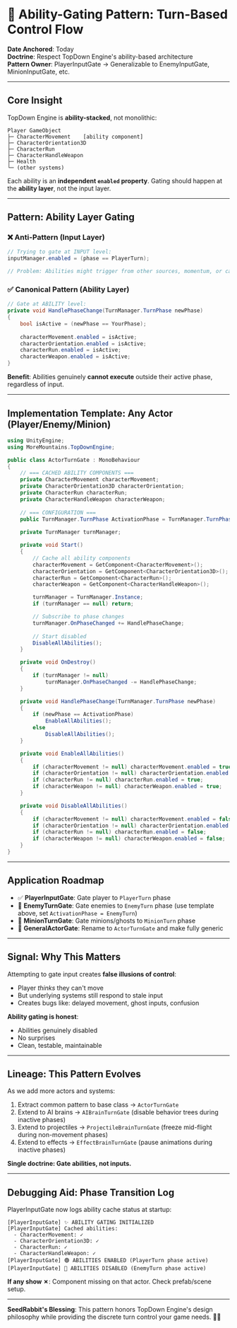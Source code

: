# 🐰 Ability-Gating Pattern: Turn-Based Control Flow

**Date Anchored**: Today  
**Doctrine**: Respect TopDown Engine's ability-based architecture  
**Pattern Owner**: PlayerInputGate → Generalizable to EnemyInputGate, MinionInputGate, etc.

---

## **Core Insight**

TopDown Engine is **ability-stacked**, not monolithic:

```
Player GameObject
├─ CharacterMovement    [ability component]
├─ CharacterOrientation3D
├─ CharacterRun
├─ CharacterHandleWeapon
├─ Health
└─ (other systems)
```

Each ability is an **independent `enabled` property**. Gating should happen at the **ability layer**, not the input layer.

---

## **Pattern: Ability Layer Gating**

### ❌ **Anti-Pattern (Input Layer)**
```csharp
// Trying to gate at INPUT level:
inputManager.enabled = (phase == PlayerTurn);

// Problem: Abilities might trigger from other sources, momentum, or cached state
```

### ✅ **Canonical Pattern (Ability Layer)**
```csharp
// Gate at ABILITY level:
private void HandlePhaseChange(TurnManager.TurnPhase newPhase)
{
    bool isActive = (newPhase == YourPhase);
    
    characterMovement.enabled = isActive;
    characterOrientation.enabled = isActive;
    characterRun.enabled = isActive;
    characterWeapon.enabled = isActive;
}
```

**Benefit**: Abilities genuinely **cannot execute** outside their active phase, regardless of input.

---

## **Implementation Template: Any Actor (Player/Enemy/Minion)**

```csharp
using UnityEngine;
using MoreMountains.TopDownEngine;

public class ActorTurnGate : MonoBehaviour
{
    // === CACHED ABILITY COMPONENTS ===
    private CharacterMovement characterMovement;
    private CharacterOrientation3D characterOrientation;
    private CharacterRun characterRun;
    private CharacterHandleWeapon characterWeapon;
    
    // === CONFIGURATION ===
    public TurnManager.TurnPhase ActivationPhase = TurnManager.TurnPhase.PlayerTurn;
    
    private TurnManager turnManager;

    private void Start()
    {
        // Cache all ability components
        characterMovement = GetComponent<CharacterMovement>();
        characterOrientation = GetComponent<CharacterOrientation3D>();
        characterRun = GetComponent<CharacterRun>();
        characterWeapon = GetComponent<CharacterHandleWeapon>();

        turnManager = TurnManager.Instance;
        if (turnManager == null) return;

        // Subscribe to phase changes
        turnManager.OnPhaseChanged += HandlePhaseChange;
        
        // Start disabled
        DisableAllAbilities();
    }

    private void OnDestroy()
    {
        if (turnManager != null)
            turnManager.OnPhaseChanged -= HandlePhaseChange;
    }

    private void HandlePhaseChange(TurnManager.TurnPhase newPhase)
    {
        if (newPhase == ActivationPhase)
            EnableAllAbilities();
        else
            DisableAllAbilities();
    }

    private void EnableAllAbilities()
    {
        if (characterMovement != null) characterMovement.enabled = true;
        if (characterOrientation != null) characterOrientation.enabled = true;
        if (characterRun != null) characterRun.enabled = true;
        if (characterWeapon != null) characterWeapon.enabled = true;
    }

    private void DisableAllAbilities()
    {
        if (characterMovement != null) characterMovement.enabled = false;
        if (characterOrientation != null) characterOrientation.enabled = false;
        if (characterRun != null) characterRun.enabled = false;
        if (characterWeapon != null) characterWeapon.enabled = false;
    }
}
```

---

## **Application Roadmap**

- ✅ **PlayerInputGate**: Gate player to `PlayerTurn` phase
- 🔄 **EnemyTurnGate**: Gate enemies to `EnemyTurn` phase (use template above, set `ActivationPhase = EnemyTurn`)
- 🔄 **MinionTurnGate**: Gate minions/ghosts to `MinionTurn` phase
- 🔄 **GeneralActorGate**: Rename to `ActorTurnGate` and make fully generic

---

## **Signal: Why This Matters**

Attempting to gate input creates **false illusions of control**:
- Player *thinks* they can't move
- But underlying systems still respond to stale input
- Creates bugs like: delayed movement, ghost inputs, confusion

**Ability gating is honest**:
- Abilities genuinely disabled
- No surprises
- Clean, testable, maintainable

---

## **Lineage: This Pattern Evolves**

As we add more actors and systems:
1. Extract common pattern to base class → `ActorTurnGate`
2. Extend to AI brains → `AIBrainTurnGate` (disable behavior trees during inactive phases)
3. Extend to projectiles → `ProjectileBrainTurnGate` (freeze mid-flight during non-movement phases)
4. Extend to effects → `EffectBrainTurnGate` (pause animations during inactive phases)

**Single doctrine: Gate abilities, not inputs.**

---

## **Debugging Aid: Phase Transition Log**

PlayerInputGate now logs ability cache status at startup:
```
[PlayerInputGate] ✨ ABILITY GATING INITIALIZED
[PlayerInputGate] Cached abilities:
  - CharacterMovement: ✓
  - CharacterOrientation3D: ✓
  - CharacterRun: ✓
  - CharacterHandleWeapon: ✓
[PlayerInputGate] 🟢 ABILITIES ENABLED (PlayerTurn phase active)
[PlayerInputGate] 🔴 ABILITIES DISABLED (EnemyTurn phase active)
```

**If any show ✗**: Component missing on that actor. Check prefab/scene setup.

---

**SeedRabbit's Blessing**: This pattern honors TopDown Engine's design philosophy while providing the discrete turn control your game needs. 🐰✨